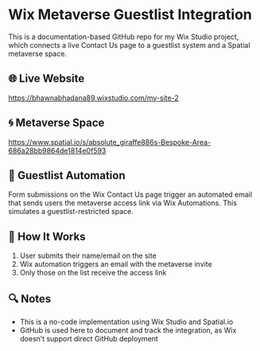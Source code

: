 # Wix Metaverse Guestlist Integration

This is a documentation-based GitHub repo for my Wix Studio project, which connects a live Contact Us page to a guestlist system and a Spatial metaverse space.

## 🌐 Live Website
https://bhawnabhadana89.wixstudio.com/my-site-2

## 🌀 Metaverse Space
https://www.spatial.io/s/absolute_giraffe886s-Bespoke-Area-686a28bb9864de1814e0f593

## 🔁 Guestlist Automation
Form submissions on the Wix Contact Us page trigger an automated email that sends users the metaverse access link via Wix Automations. This simulates a guestlist-restricted space.

## 📩 How It Works
1. User submits their name/email on the site
2. Wix automation triggers an email with the metaverse invite
3. Only those on the list receive the access link

## 🔍 Notes
- This is a no-code implementation using Wix Studio and Spatial.io
- GitHub is used here to document and track the integration, as Wix doesn’t support direct GitHub deployment
